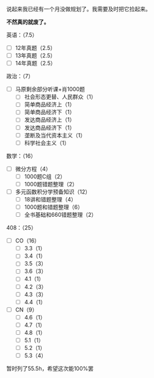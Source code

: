 
说起来我已经有一个月没做规划了。我需要及时把它捡起来。

**不然真的就废了。**

英语：（7.5）
- [ ] 12年真题（2.5）
- [ ] 13年真题（2.5）
- [ ] 14年真题（2.5）

政治：（7）
- [ ] 马原剩余部分听课+肖1000题
	- [ ] 社会形态更替、人民群众（1）
	- [ ] 简单商品经济上（1）
	- [ ] 简单商品经济下（1）
	- [ ] 发达商品经济上（1）
	- [ ] 发达商品经济下（1）
	- [ ] 垄断及当代资本主义（1）
	- [ ] 科学社会主义（1）

数学：（16）
- [ ] 微分方程（4）
	- [ ] 1000题C组（2）
	- [ ] 1000题错题整理（2）
- [ ] 多元函数积分学预备知识（12）
	- [ ] 18讲和错题整理（4）
	- [ ] 1000题和错题整理（6）
	- [ ] 全书基础和660错题整理（2）

408：（25）
- [ ] CO（16）
	- [ ] 3.3（1）
	- [ ] 3.4（1）
	- [ ] 3.5（3）
	- [ ] 3.6（3）
	- [ ] 4.1（1）
	- [ ] 4.2（3）
	- [ ] 4.3（3）
	- [ ] 4.4（1）
- [ ] CN（9）
	- [ ] 4.6（1）
	- [ ] 4.7（1）
	- [ ] 4.8（1）
	- [ ] 5.1（1）
	- [ ] 5.2（1）
	- [ ] 5.3（4）

暂时列了55.5h，希望这次能100%罢